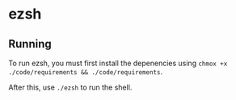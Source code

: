 # ezsh


## Running

To run ezsh, you must first install the depenencies using `chmox +x ./code/requirements && ./code/requirements`.

After this, use `./ezsh` to run the shell.
